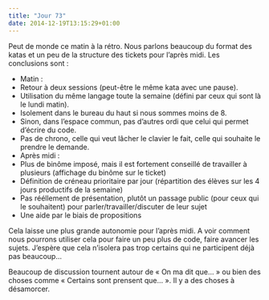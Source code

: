 ```yaml
---
title: "Jour 73"
date: 2014-12-19T13:15:29+01:00
---
```


Peut de monde ce matin à la rétro. Nous parlons beaucoup du format des
katas et un peu de la structure des tickets pour l’après midi. Les
conclusions sont :

-   Matin :
-   Retour à deux sessions (peut-être le même kata avec une pause).
-   Utilisation du même langage toute la semaine (défini par ceux qui
    sont là le lundi matin).
-   Isolement dans le bureau du haut si nous sommes moins de 8.
-   Sinon, dans l’espace commun, pas d’autres ordi que celui qui permet
    d’écrire du code.
-   Pas de chrono, celle qui veut lâcher le clavier le fait, celle qui
    souhaite le prendre le demande.
-   Après midi :
-   Plus de binôme imposé, mais il est fortement conseillé de travailler
    à plusieurs (affichage du binôme sur le ticket)
-   Définition de créneau prioritaire par jour (répartition des élèves
    sur les 4 jours productifs de la semaine)
-   Pas rééllement de présentation, plutôt un passage public (pour ceux
    qui le souhaitent) pour parler/travailler/discuter de leur sujet
-   Une aide par le biais de propositions

Cela laisse une plus grande autonomie pour l’après midi. A voir comment
nous pourrons utiliser cela pour faire un peu plus de code, faire
avancer les sujets. J’espère que cela n’isolera pas trop certains qui ne
participent déjà pas beaucoup…

Beaucoup de discussion tournent autour de « On ma dit que… » ou bien des
choses comme « Certains sont prensent que… ». Il y a des choses à
désamorcer.


